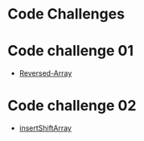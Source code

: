 # Code Challenges

# Code challenge 01
 * [ Reversed-Array](https://github.com/h4mz411y/data-structures-and-algorithms/blob/main/javascript/code-challenges/ReversseArray/README.md)

# Code challenge 02
 * [ insertShiftArray](https://github.com/h4mz411y/data-structures-and-algorithms/tree/main/javascript/insertShiftArray)
